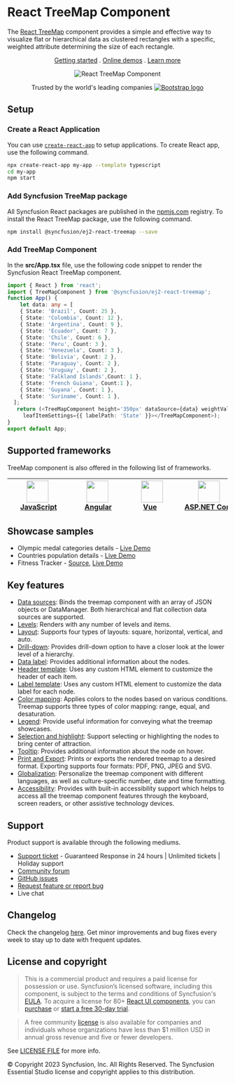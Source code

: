 # React TreeMap Component

The [React TreeMap](https://www.syncfusion.com/react-components/react-treemap?utm_source=npm&utm_medium=listing&utm_campaign=react-treemap-npm) component provides a simple and effective way to visualize flat or hierarchical data as clustered rectangles with a specific, weighted attribute determining the size of each rectangle.

<p align="center">
    <a href="https://ej2.syncfusion.com/react/documentation/treemap/getting-started/?utm_source=npm&utm_medium=listing&utm_campaign=react-treemap-npm">Getting started</a> . 
    <a href="https://ej2.syncfusion.com/react/demos/?utm_source=npm&utm_medium=listing&utm_campaign=react-treemap-npm#/bootstrap5/treemap/default">Online demos</a> . 
    <a href="https://www.syncfusion.com/react-components/react-treemap?utm_source=npm&utm_medium=listing&utm_campaign=react-treemap-npm">Learn more</a>
</p>

<p align="center">
    <img src="https://raw.githubusercontent.com/SyncfusionExamples/nuget-img/master/react/react-treemap.png" alt="React TreeMap Component">
</p>

<p align="center">
Trusted by the world's leading companies
  <a href="https://www.syncfusion.com">
    <img src="https://raw.githubusercontent.com/SyncfusionExamples/nuget-img/master/syncfusion/syncfusion-trusted-companies.webp" alt="Bootstrap logo">
  </a>
</p>

## Setup

### Create a React Application

You can use [`create-react-app`](https://github.com/facebookincubator/create-react-app) to setup applications. To create React app, use the following command.

```bash
npx create-react-app my-app --template typescript
cd my-app
npm start
```

### Add Syncfusion TreeMap package

All Syncfusion React packages are published in the [npmjs.com](https://www.npmjs.com/~syncfusionorg) registry. To install the React TreeMap package, use the following command.

```sh
npm install @syncfusion/ej2-react-treemap --save
```

### Add TreeMap Component

In the **src/App.tsx** file, use the following code snippet to render the Syncfusion React TreeMap component.

```typescript
import { React } from 'react';
import { TreeMapComponent } from '@syncfusion/ej2-react-treemap';
function App() {
    let data: any = [
    { State: 'Brazil', Count: 25 },
    { State: 'Colombia', Count: 12 },
    { State: 'Argentina', Count: 9 },
    { State: 'Ecuador', Count: 7 },
    { State: 'Chile', Count: 6 },
    { State: 'Peru', Count: 3 },
    { State: 'Venezuela', Count: 3 },
    { State: 'Bolivia', Count: 2 },
    { State: 'Paraguay', Count: 2 },
    { State: 'Uruguay', Count: 2 },
    { State: 'Falkland Islands',Count: 1 },
    { State: 'French Guiana', Count:1 },
    { State: 'Guyana', Count: 1 },
    { State: 'Suriname', Count: 1 },
  ];
   return (<TreeMapComponent height='350px' dataSource={data} weightValuePath='Count'
     leafItemSettings={{ labelPath: 'State' }}></TreeMapComponent>);
}
export default App;
```

## Supported frameworks

TreeMap component is also offered in the following list of frameworks.

| [<img src="https://ej2.syncfusion.com/github/images/js.svg" height="50" />](https://www.syncfusion.com/javascript-ui-controls?utm_medium=listing&utm_source=github)<br/>&nbsp;&nbsp;&nbsp;&nbsp;&nbsp;[JavaScript](https://www.syncfusion.com/javascript-ui-controls?utm_medium=listing&utm_source=github)&nbsp;&nbsp;&nbsp;&nbsp; | [<img src="https://ej2.syncfusion.com/github/images/angular.svg"  height="50" />](https://www.syncfusion.com/angular-components/?utm_medium=listing&utm_source=github)<br/>&nbsp;&nbsp;&nbsp;&nbsp;&nbsp;&nbsp;&nbsp;[Angular](https://www.syncfusion.com/angular-components/?utm_medium=listing&utm_source=github)&nbsp;&nbsp;&nbsp;&nbsp;&nbsp;&nbsp; | [<img src="https://ej2.syncfusion.com/github/images/vue.svg" height="50" />](https://www.syncfusion.com/vue-ui-components?utm_medium=listing&utm_source=github)<br/>&nbsp;&nbsp;&nbsp;&nbsp;&nbsp;&nbsp;&nbsp;[Vue](https://www.syncfusion.com/vue-ui-components?utm_medium=listing&utm_source=github)&nbsp;&nbsp;&nbsp;&nbsp;&nbsp;&nbsp;&nbsp;&nbsp;&nbsp; | [<img src="https://ej2.syncfusion.com/github/images/netcore.svg" height="50" />](https://www.syncfusion.com/aspnet-core-ui-controls?utm_medium=listing&utm_source=github)<br/>&nbsp;&nbsp;[ASP.NET&nbsp;Core](https://www.syncfusion.com/aspnet-core-ui-controls?utm_medium=listing&utm_source=github)&nbsp;&nbsp; | [<img src="https://ej2.syncfusion.com/github/images/netmvc.svg" height="50" />](https://www.syncfusion.com/aspnet-mvc-ui-controls?utm_medium=listing&utm_source=github)<br/>&nbsp;&nbsp;[ASP.NET&nbsp;MVC](https://www.syncfusion.com/aspnet-mvc-ui-controls?utm_medium=listing&utm_source=github)&nbsp;&nbsp; | 
| :-----: | :-----: | :-----: | :-----: | :-----: |

## Showcase samples

* Olympic medal categories details - [Live Demo](https://ej2.syncfusion.com/react/demos/#/material/treemap/customization)
* Countries population details - [Live Demo](https://ej2.syncfusion.com/react/demos/#/material/treemap/drilldown)
* Fitness Tracker - [Source](https://github.com/SyncfusionExamples/showcase-react-health-tracker-dashboard-demo), [Live Demo](https://ej2.syncfusion.com/showcase/react/fitness-tracker-app/)

## Key features

* [Data sources](https://ej2.syncfusion.com/react/documentation/treemap/data-binding/?utm_source=npm&utm_campaign=react-treemap-npm): Binds the treemap component with an array of JSON objects or DataManager. Both hierarchical and flat collection data sources are supported.
* [Levels](https://ej2.syncfusion.com/react/documentation/treemap/levels/?utm_source=npm&utm_campaign=react-treemap-npm): Renders with any number of levels and items.
* [Layout](https://ej2.syncfusion.com/react/documentation/treemap/layout/?utm_source=npm&utm_campaign=react-treemap-npm): Supports four types of layouts: square, horizontal, vertical, and auto.
* [Drill-down](https://ej2.syncfusion.com/react/documentation/treemap/drilldown/?utm_source=npm&utm_campaign=react-treemap-npm): Provides drill-down option to have a closer look at the lower level of a hierarchy.
* [Data label](https://ej2.syncfusion.com/react/documentation/treemap/data-label/?utm_source=npm&utm_campaign=react-treemap-npm): Provides additional information about the nodes.
* [Header template](https://ej2.syncfusion.com/react/documentation/treemap/levels/?utm_source=npm&utm_campaign=react-treemap-npm#header-template-and-position): Uses any custom HTML element to customize the header of each item.
* [Label template](https://ej2.syncfusion.com/react/documentation/treemap/data-label/?utm_source=npm&utm_campaign=react-treemap-npm#template): Uses any custom HTML element to customize the data label for each node.
* [Color mapping](https://ej2.syncfusion.com/react/documentation/treemap/color-mapping/?utm_source=npm&utm_campaign=react-treemap-npm): Applies colors to the nodes based on various conditions. Treemap supports three types of color mapping: range, equal, and desaturation.
* [Legend](https://ej2.syncfusion.com/react/documentation/treemap/legend/?utm_source=npm&utm_campaign=react-treemap-npm): Provide useful information for conveying what the treemap showcases. 
* [Selection and highlight](https://ej2.syncfusion.com/react/documentation/treemap/selection-and-highlight/?utm_source=npm&utm_campaign=react-treemap-npm): Support selecting or highlighting the nodes to bring center of attraction.
* [Tooltip](https://ej2.syncfusion.com/react/documentation/treemap/tooltip/?utm_source=npm&utm_campaign=react-treemap-npm): Provides additional information about the node on hover.
* [Print and Export](https://ej2.syncfusion.com/react/documentation/treemap/print-and-export/?utm_source=npm&utm_campaign=react-treemap-npm): Prints or exports the rendered treemap to a desired format. Exporting supports four formats: PDF, PNG, JPEG and SVG.
* [Globalization](https://ej2.syncfusion.com/react/documentation/treemap/internationalization/?utm_source=npm&utm_medium=listing&utm_campaign=react-treemap-npm): Personalize the treemap component with different languages, as well as culture-specific number, date and time formatting.
* [Accessibility](https://ej2.syncfusion.com/react/documentation/treemap/accessibility/?utm_source=npm&utm_medium=listing&utm_campaign=react-treemap-npm): Provides with built-in accessibility support which helps to access all the treemap component features through the keyboard, screen readers, or other assistive technology devices.

## Support

Product support is available through the following mediums.

* [Support ticket](https://support.syncfusion.com/support/tickets/create) - Guaranteed Response in 24 hours | Unlimited tickets | Holiday support
* [Community forum](https://www.syncfusion.com/forums/react-js2?utm_source=npm&utm_medium=listing&utm_campaign=react-treemap-npm)
* [GitHub issues](https://github.com/syncfusion/ej2-react-ui-components/issues/new)
* [Request feature or report bug](https://www.syncfusion.com/feedback/react?utm_source=npm&utm_medium=listing&utm_campaign=react-treemap-npm)
* Live chat

## Changelog

Check the changelog [here](https://github.com/syncfusion/ej2-react-ui-components/blob/master/components/treemap/CHANGELOG.md?utm_source=npm&utm_campaign=react-treemap-npm). Get minor improvements and bug fixes every week to stay up to date with frequent updates.

## License and copyright

> This is a commercial product and requires a paid license for possession or use. Syncfusion’s licensed software, including this component, is subject to the terms and conditions of Syncfusion's [EULA](https://www.syncfusion.com/eula/es/). To acquire a license for 80+ [React UI components](https://www.syncfusion.com/react-components), you can [purchase](https://www.syncfusion.com/sales/products) or [start a free 30-day trial](https://www.syncfusion.com/account/manage-trials/start-trials).

> A free community [license](https://www.syncfusion.com/products/communitylicense) is also available for companies and individuals whose organizations have less than $1 million USD in annual gross revenue and five or fewer developers.

See [LICENSE FILE](https://github.com/syncfusion/ej2-react-ui-components/blob/master/license?utm_source=npm&utm_campaign=react-treemap-npm) for more info.

© Copyright 2023 Syncfusion, Inc. All Rights Reserved. The Syncfusion Essential Studio license and copyright applies to this distribution.